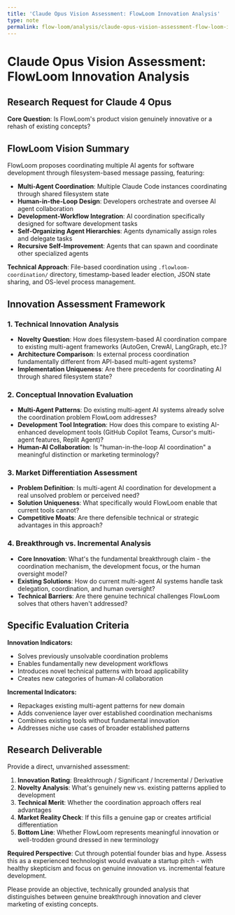 ```yaml
---
title: 'Claude Opus Vision Assessment: FlowLoom Innovation Analysis'
type: note
permalink: flow-loom/analysis/claude-opus-vision-assessment-flow-loom-innovation-analysis
---
```


# Claude Opus Vision Assessment: FlowLoom Innovation Analysis

## Research Request for Claude 4 Opus

**Core Question**: Is FlowLoom's product vision genuinely innovative or a rehash of existing concepts?

## FlowLoom Vision Summary

FlowLoom proposes coordinating multiple AI agents for software development through filesystem-based message passing, featuring:

- **Multi-Agent Coordination**: Multiple Claude Code instances coordinating through shared filesystem state
- **Human-in-the-Loop Design**: Developers orchestrate and oversee AI agent collaboration
- **Development-Workflow Integration**: AI coordination specifically designed for software development tasks
- **Self-Organizing Agent Hierarchies**: Agents dynamically assign roles and delegate tasks
- **Recursive Self-Improvement**: Agents that can spawn and coordinate other specialized agents

**Technical Approach**: File-based coordination using `.flowloom-coordination/` directory, timestamp-based leader election, JSON state sharing, and OS-level process management.

## Innovation Assessment Framework

### 1. Technical Innovation Analysis
- **Novelty Question**: How does filesystem-based AI coordination compare to existing multi-agent frameworks (AutoGen, CrewAI, LangGraph, etc.)?
- **Architecture Comparison**: Is external process coordination fundamentally different from API-based multi-agent systems?
- **Implementation Uniqueness**: Are there precedents for coordinating AI through shared filesystem state?

### 2. Conceptual Innovation Evaluation
- **Multi-Agent Patterns**: Do existing multi-agent AI systems already solve the coordination problem FlowLoom addresses?
- **Development Tool Integration**: How does this compare to existing AI-enhanced development tools (GitHub Copilot Teams, Cursor's multi-agent features, Replit Agent)?
- **Human-AI Collaboration**: Is "human-in-the-loop AI coordination" a meaningful distinction or marketing terminology?

### 3. Market Differentiation Assessment
- **Problem Definition**: Is multi-agent AI coordination for development a real unsolved problem or perceived need?
- **Solution Uniqueness**: What specifically would FlowLoom enable that current tools cannot?
- **Competitive Moats**: Are there defensible technical or strategic advantages in this approach?

### 4. Breakthrough vs. Incremental Analysis
- **Core Innovation**: What's the fundamental breakthrough claim - the coordination mechanism, the development focus, or the human oversight model?
- **Existing Solutions**: How do current multi-agent AI systems handle task delegation, coordination, and human oversight?
- **Technical Barriers**: Are there genuine technical challenges FlowLoom solves that others haven't addressed?

## Specific Evaluation Criteria

**Innovation Indicators:**
- Solves previously unsolvable coordination problems
- Enables fundamentally new development workflows
- Introduces novel technical patterns with broad applicability
- Creates new categories of human-AI collaboration

**Incremental Indicators:**
- Repackages existing multi-agent patterns for new domain
- Adds convenience layer over established coordination mechanisms
- Combines existing tools without fundamental innovation
- Addresses niche use cases of broader established patterns

## Research Deliverable

Provide a direct, unvarnished assessment:

1. **Innovation Rating**: Breakthrough / Significant / Incremental / Derivative
2. **Novelty Analysis**: What's genuinely new vs. existing patterns applied to development
3. **Technical Merit**: Whether the coordination approach offers real advantages
4. **Market Reality Check**: If this fills a genuine gap or creates artificial differentiation
5. **Bottom Line**: Whether FlowLoom represents meaningful innovation or well-trodden ground dressed in new terminology

**Required Perspective**: Cut through potential founder bias and hype. Assess this as a experienced technologist would evaluate a startup pitch - with healthy skepticism and focus on genuine innovation vs. incremental feature development.

Please provide an objective, technically grounded analysis that distinguishes between genuine breakthrough innovation and clever marketing of existing concepts.